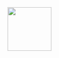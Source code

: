 <div id="header" align="center">
  <img src="https://media.giphy.com/media/3oEduOXu3DBfTazzaw/giphy.gif" width="100"/>
</div>
